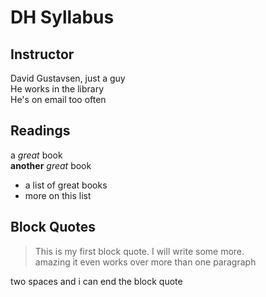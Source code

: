 # DH Syllabus
## Instructor
David Gustavsen, just a guy\
He works in the library\
He's on email too often
## Readings

a *great* book\
**another** *great* book
- a list of great books
- more on this list

## Block Quotes
> This is my first block quote. I will write some more.  
amazing it even works over more than one paragraph

two spaces and i can end the block quote 
